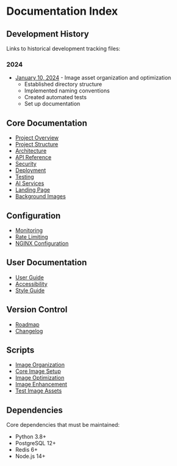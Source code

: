 # Documentation Index

## Development History
Links to historical development tracking files:

### 2024
- [January 10, 2024](./DEVELOPMENT_TRACKING.md) - Image asset organization and optimization
  - Established directory structure
  - Implemented naming conventions
  - Created automated tests
  - Set up documentation

## Core Documentation
- [Project Overview](../docs/PROJECT_OVERVIEW.md)
- [Project Structure](../docs/PROJECT_STRUCTURE.md)
- [Architecture](../docs/ARCHITECTURE.md)
- [API Reference](../docs/API_REFERENCE.md)
- [Security](../docs/SECURITY.md)
- [Deployment](../docs/DEPLOYMENT.md)
- [Testing](../docs/testing/README.md)
- [AI Services](../docs/AI_SERVICES.md)
- [Landing Page](../docs/LANDING_PAGE.md)
- [Background Images](../docs/BACKGROUND_IMAGES.md)

## Configuration
- [Monitoring](../docs/MONITORING.md)
- [Rate Limiting](../docs/RATE_LIMITING.md)
- [NGINX Configuration](../docs/NGINX_CONFIGURATION.md)

## User Documentation
- [User Guide](../docs/USER_GUIDE.md)
- [Accessibility](../docs/accessibility/README.md)
- [Style Guide](../docs/style/README.md)

## Version Control
- [Roadmap](../docs/ROADMAP.md)
- [Changelog](../docs/CHANGELOG.md)

## Scripts
- [Image Organization](../src/dojopool/scripts/organize_images.py)
- [Core Image Setup](../src/dojopool/scripts/setup_core_images.py)
- [Image Optimization](../src/dojopool/scripts/optimize_images.py)
- [Image Enhancement](../src/dojopool/scripts/enhance_images.py)
- [Test Image Assets](../tests/test_image_assets.py)

## Dependencies
Core dependencies that must be maintained:
- Python 3.8+
- PostgreSQL 12+
- Redis 6+
- Node.js 14+